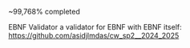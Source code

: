 ~99,768% completed 
 
EBNF Validator a validator for EBNF with EBNF itself: 
https://github.com/asidjlmdas/cw_sp2__2024_2025 
